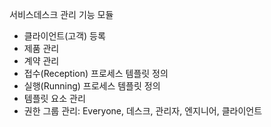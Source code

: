 서비스데스크 관리 기능 모듈
- 클라이언트(고객) 등록
- 제품 관리
- 계약 관리
- 접수(Reception) 프로세스 템플릿 정의
- 실행(Running) 프로세스 템플릿 정의
- 템플릿 요소 관리
- 권한 그룹 관리: Everyone, 데스크, 관리자, 엔지니어, 클라이언트

